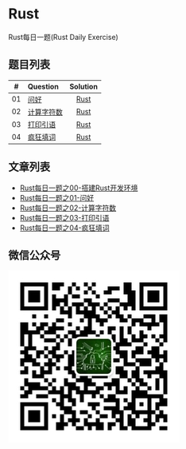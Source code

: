 # Rust
Rust每日一题(Rust Daily Exercise)


## 题目列表

|  #   | Question         |     Solution     |
| :--: | :----------------| :--------------: |
|  01  | [问好](01/)       | [Rust](01/01.rs) |
|  02  | [计算字符数](02/)  | [Rust](02/02.rs) |
|  03  | [打印引语](03/)    | [Rust](03/03.rs) |
|  04  | [疯狂填词](04/)    | [Rust](04/04.rs) |





## 文章列表

- [Rust每日一题之00-搭建Rust开发环境](https://mp.weixin.qq.com/s/ARXFp3mqxPEShoWplZfdVQ)
- [Rust每日一题之01-问好](https://mp.weixin.qq.com/s/D4Hi3PmNXZeySC46eAw0FQ)
- [Rust每日一题之02-计算字符数](https://mp.weixin.qq.com/s/LrOTKFeWFXoP23RwkyTo_Q)
- [Rust每日一题之03-打印引语](https://mp.weixin.qq.com/s/Y4gmkyjgtZpT4SF1iwj4zA)
- [Rust每日一题之04-疯狂填词](https://mp.weixin.qq.com/s/WdhRANDUR1cHtUKENayZAw)





## 微信公众号

![](qrcode.jpg)
